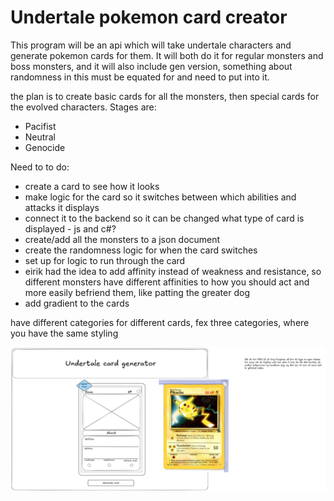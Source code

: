 # Undertale pokemon card creator

This program will be an api which will take undertale characters and generate pokemon cards for them. It will both do it for regular monsters and boss monsters, and it will also include gen version,
something about randomness in this must be equated for and need to put into it.

the plan is to create basic cards for all the monsters, then special cards for the evolved characters.
Stages are:

- Pacifist
- Neutral
- Genocide

Need to to do:

- create a card to see how it looks
- make logic for the card so it switches between which abilities and attacks it displays
- connect it to the backend so it can be changed what type of card is displayed - js and c#?
- create/add all the monsters to a json document
- create the randomness logic for when the card switches
- set up for logic to run through the card
- eirik had the idea to add affinity instead of weakness and resistance, so different monsters have different affinities to how you should act and more easily befriend them, like patting the greater dog
- add gradient to the cards

have different categories for different cards, fex three categories, where you have the same styling

![excalidraw image of how the cards are imagined](images/image.png)
